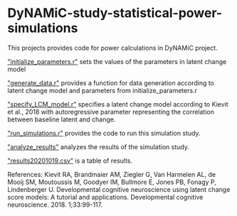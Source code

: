 # DyNAMiC-study-statistical-power-simulations
This projects provides code for power calculations in DyNAMiC project.

["initialize_parameters.r"](initialize_parameters.R) sets the values of the parameters in latent change model

["generate_data.r"](generate_data.R) provides a function for data generation according to latent change model and parameters from initialize_parameters.r

["specify_LCM_model.r"](specify_LCM_model.R) specifies a latent change model according to Kievit et al., 2018 with autoregressive parameter representing the correlation between baseline latent and change.

["run_simulations.r"](run_simulations.R) provides the code to run this simulation study.

["analyze_results"](analyze_results.Rmd) analyzes the results of the simulation study.

["results20201019.csv"](results20201019.csv) is a table of results.

References:
Kievit RA, Brandmaier AM, Ziegler G, Van Harmelen AL, de Mooij SM, Moutoussis M, Goodyer IM, Bullmore E, Jones PB, Fonagy P, Lindenberger U. 
Developmental cognitive neuroscience using latent change score models: A tutorial and applications. Developmental cognitive neuroscience. 2018. 1;33:99-117.
